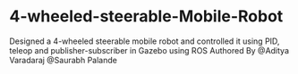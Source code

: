 # 4-wheeled-steerable-Mobile-Robot
Designed a 4-wheeled steerable mobile robot and controlled it using PID, teleop and publisher-subscriber in Gazebo using ROS
Authored By @Aditya Varadaraj @Saurabh Palande
